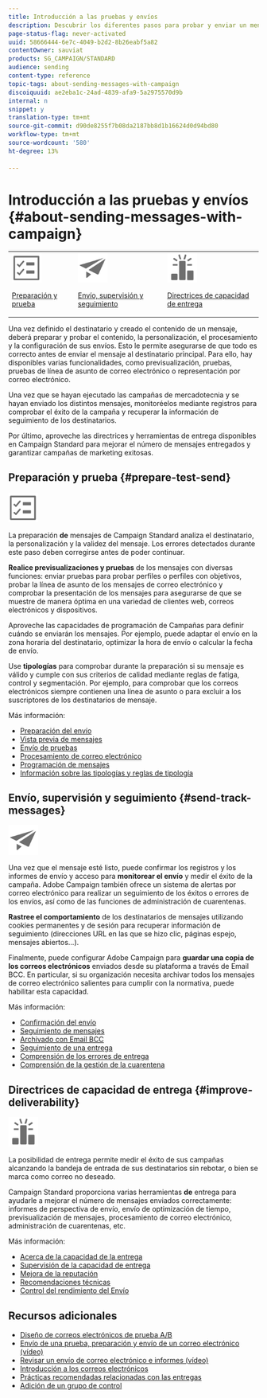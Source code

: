 ```yaml
---
title: Introducción a las pruebas y envíos
description: Descubrir los diferentes pasos para probar y enviar un mensaje.
page-status-flag: never-activated
uuid: 58666444-6e7c-4049-b2d2-8b26eabf5a82
contentOwner: sauviat
products: SG_CAMPAIGN/STANDARD
audience: sending
content-type: reference
topic-tags: about-sending-messages-with-campaign
discoiquuid: ae2eba1c-24ad-4839-afa9-5a2975570d9b
internal: n
snippet: y
translation-type: tm+mt
source-git-commit: d90de8255f7b08da2187bb8d1b16624d0d94bd80
workflow-type: tm+mt
source-wordcount: '580'
ht-degree: 13%

---
```



# Introducción a las pruebas y envíos {#about-sending-messages-with-campaign}

<table>
<tr>
<td><img src="assets/do-not-localize/icon_prepare.svg" width="60px"><p><a href="#prepare-test-send">Preparación y prueba</a></p></td>
<td><img src="assets/do-not-localize/icon_send.svg" width="60px"><p><a href="#send-track-messages">Envío, supervisión y seguimiento</a></p></td>
<td><img src="assets/do-not-localize/icon_deliverability.svg" width="60px"><p><a href="#improve-deliverability">Directrices de capacidad de entrega</a></p></td></tr>
</table>

Una vez definido el destinatario y creado el contenido de un mensaje, deberá preparar y probar el contenido, la personalización, el procesamiento y la configuración de sus envíos. Esto le permite asegurarse de que todo es correcto antes de enviar el mensaje al destinatario principal. Para ello, hay disponibles varias funcionalidades, como previsualización, pruebas, pruebas de línea de asunto de correo electrónico o representación por correo electrónico.

Una vez que se hayan ejecutado las campañas de mercadotecnia y se hayan enviado los distintos mensajes, monitoréelos mediante registros para comprobar el éxito de la campaña y recuperar la información de seguimiento de los destinatarios.

Por último, aproveche las directrices y herramientas de entrega disponibles en Campaign Standard para mejorar el número de mensajes entregados y garantizar campañas de marketing exitosas.

## Preparación y prueba {#prepare-test-send}

<img src="assets/do-not-localize/icon_prepare.svg" width="60px">

La preparación **de** mensajes de Campaign Standard analiza el destinatario, la personalización y la validez del mensaje. Los errores detectados durante este paso deben corregirse antes de poder continuar.

**Realice previsualizaciones y pruebas** de los mensajes con diversas funciones: enviar pruebas para probar perfiles o perfiles con objetivos, probar la línea de asunto de los mensajes de correo electrónico y comprobar la presentación de los mensajes para asegurarse de que se muestre de manera óptima en una variedad de clientes web, correos electrónicos y dispositivos.

Aproveche las capacidades de programación de Campañas para definir cuándo se enviarán los mensajes. Por ejemplo, puede adaptar el envío en la zona horaria del destinatario, optimizar la hora de envío o calcular la fecha de envío.

Use **tipologías** para comprobar durante la preparación si su mensaje es válido y cumple con sus criterios de calidad mediante reglas de fatiga, control y segmentación. Por ejemplo, para comprobar que los correos electrónicos siempre contienen una línea de asunto o para excluir a los suscriptores de los destinatarios de mensaje.

Más información:

* [Preparación del envío](../../sending/using/preparing-the-send.md)
* [Vista previa de mensajes](../../sending/using/previewing-messages.md)
* [Envío de pruebas](../../sending/using/sending-proofs.md)
* [Procesamiento de correo electrónico](../../sending/using/email-rendering.md)
* [Programación de mensajes](../../sending/using/about-scheduling-messages.md)
* [Información sobre las tipologías y reglas de tipología](../../sending/using/about-typology-rules.md)

## Envío, supervisión y seguimiento {#send-track-messages}

<img src="assets/do-not-localize/icon_send.svg"  width="60px">

Una vez que el mensaje esté listo, puede confirmar los registros y los informes de envío y acceso para **monitorear el envío** y medir el éxito de la campaña. Adobe Campaign también ofrece un sistema de alertas por correo electrónico para realizar un seguimiento de los éxitos o errores de los envíos, así como de las funciones de administración de cuarentenas.

**Rastree el comportamiento** de los destinatarios de mensajes utilizando cookies permanentes y de sesión para recuperar información de seguimiento (direcciones URL en las que se hizo clic, páginas espejo, mensajes abiertos...).

Finalmente, puede configurar Adobe Campaign para **guardar una copia de los correos electrónicos** enviados desde su plataforma a través de Email BCC. En particular, si su organización necesita archivar todos los mensajes de correo electrónico salientes para cumplir con la normativa, puede habilitar esta capacidad.

Más información:

* [Confirmación del envío](../../sending/using/confirming-the-send.md)
* [Seguimiento de mensajes](../../sending/using/tracking-messages.md)
* [Archivado con Email BCC](../../sending/using/archiving.md)
* [Seguimiento de una entrega](../../sending/using/monitoring-a-delivery.md)
* [Comprensión de los errores de entrega](../../sending/using/understanding-delivery-failures.md)
* [Comprensión de la gestión de la cuarentena](../../sending/using/understanding-quarantine-management.md)

## Directrices de capacidad de entrega {#improve-deliverability}

<img src="assets/do-not-localize/icon_deliverability.svg"  width="60px">

La posibilidad de entrega permite medir el éxito de sus campañas alcanzando la bandeja de entrada de sus destinatarios sin rebotar, o bien se marca como correo no deseado.

Campaign Standard proporciona varias herramientas **de** entrega para ayudarle a mejorar el número de mensajes enviados correctamente: informes de perspectiva de envío, envío de optimización de tiempo, previsualización de mensajes, procesamiento de correo electrónico, administración de cuarentenas, etc.

Más información:

* [Acerca de la capacidad de la entrega](../../sending/using/about-deliverability.md)
* [Supervisión de la capacidad de entrega](../../sending/using/monitor-deliverability.md)
* [Mejora de la reputación](../../sending/using/improving-reputation.md)
* [Recomendaciones técnicas](../../sending/using/technical-recommendations.md)
* [Control del rendimiento del Envío](../../reporting/using/delivery-throughput.md)

## Recursos adicionales

* [Diseño de correos electrónicos de prueba A/B](../../channels/using/designing-an-a-b-test-email.md)
* [Envío de una prueba, preparación y envío de un correo electrónico (vídeo)](https://docs.adobe.com/content/help/en/campaign-standard-learn/tutorials/communication-channels/email/sending-test-preparing-sending-email.html)
* [Revisar un envío de correo electrónico e informes (vídeo)](https://docs.adobe.com/content/help/en/campaign-standard-learn/tutorials/communication-channels/email/reviewing-personalized-email-delivery-and-reports.html)
* [Introducción a los correos electrónicos](https://helpx.adobe.com/es/campaign/kb/acs-get-started-with-emails.html)
* [Prácticas recomendadas relacionadas con las entregas](https://helpx.adobe.com/es/campaign/kb/delivery-best-practices.html)
* [Adición de un grupo de control](../../sending/using/control-group.md)
